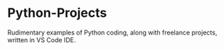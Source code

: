 # Python-Projects
Rudimentary examples of Python coding, along with freelance projects, written in VS Code IDE. 
